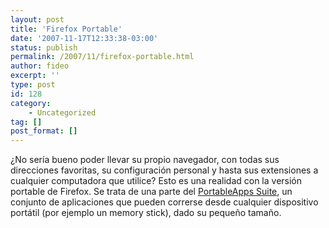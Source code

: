```yaml
---
layout: post
title: 'Firefox Portable'
date: '2007-11-17T12:33:38-03:00'
status: publish
permalink: /2007/11/firefox-portable.html
author: fideo
excerpt: ''
type: post
id: 128
category:
    - Uncategorized
tag: []
post_format: []
---
```

¿No sería bueno poder llevar su propio navegador, con todas sus direcciones favoritas, su configuración personal y hasta sus extensiones a cualquier computadora que utilice? Esto es una realidad con la versión portable de Firefox. Se trata de una parte del [PortableApps Suite](http://portableapps.com/suite), un conjunto de aplicaciones que pueden correrse desde cualquier dispositivo portátil (por ejemplo un memory stick), dado su pequeño tamaño.
